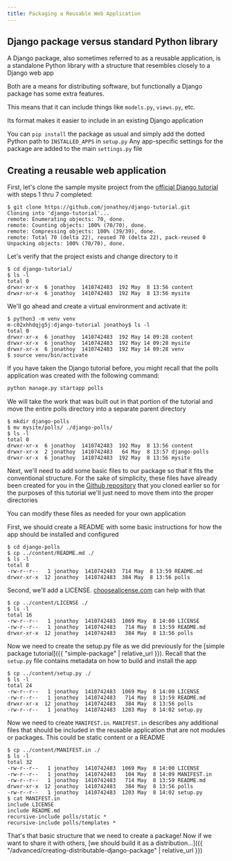 ```yaml
---
title: Packaging a Reusable Web Application
---
```


## Django package versus standard Python library

A Django package, also sometimes referred to as a reusable application, is a standalone Python library with a structure that resembles closely to a Django web app

Both are a means for distributing software, but functionally a Django package has some extra features.

This means that it can include things like `models.py`, `views.py`, etc.

Its format makes it easier to include in an existing Django application

You can `pip install` the package as usual and simply add the dotted Python path to `INSTALLED_APPS` in `setup.py`
Any app-specific settings for the package are added to the main `settings.py` file

## Creating a reusable web application

First, let's clone the sample mysite project from the [official Django tutorial](https://docs.djangoproject.com/en/2.2/intro/reusable-apps/) with steps 1 thru 7 completed:

```terminal
$ git clone https://github.com/jonathoy/django-tutorial.git
Cloning into 'django-tutorial'...
remote: Enumerating objects: 70, done.
remote: Counting objects: 100% (70/70), done.
remote: Compressing objects: 100% (39/39), done.
remote: Total 70 (delta 22), reused 70 (delta 22), pack-reused 0
Unpacking objects: 100% (70/70), done.
```

Let's verify that the project exists and change directory to it

```terminal
$ cd django-tutorial/
$ ls -l
total 0
drwxr-xr-x  6 jonathoy  1410742483  192 May  8 13:56 content
drwxr-xr-x  6 jonathoy  1410742483  192 May  8 13:56 mysite
```

We'll go ahead and create a virtual environment and activate it:

```terminal
$ python3 -m venv venv
m-c02xhhdqjg5j:django-tutorial jonathoy$ ls -l
total 0
drwxr-xr-x  6 jonathoy  1410742483  192 May 14 09:28 content
drwxr-xr-x  6 jonathoy  1410742483  192 May 14 09:28 mysite
drwxr-xr-x  6 jonathoy  1410742483  192 May 14 09:28 venv
$ source venv/bin/activate
```

If you have taken the Django tutorial before, you might recall that the polls application was created with the following command:

```python
python manage.py startapp polls
```

We will take the work that was built out in that portion of the tutorial and move the entire polls directory into a separate parent directory

```terminal
$ mkdir django-polls
$ mv mysite/polls/ ./django-polls/
$ ls -l
total 0
drwxr-xr-x  6 jonathoy  1410742483  192 May  8 13:56 content
drwxr-xr-x  2 jonathoy  1410742483   64 May  8 13:57 django-polls
drwxr-xr-x  6 jonathoy  1410742483  192 May  8 13:56 mysite
```

Next, we'll need to add some basic files to our package so that it fits the conventional structure. For the sake of simplicity, these files have already been created for you in the [Github repository](https://github.com/jonathoy/django-tutorial.git) that you cloned earlier so for the purposes of this tutorial we'll just need to move them into the proper directories

You can modify these files as needed for your own application

First, we should create a README with some basic instructions for how the app should be installed and configured

```terminal
$ cd django-polls
$ cp ../content/README.md ./
$ ls -l
total 8
-rw-r--r--   1 jonathoy  1410742483  714 May  8 13:59 README.md
drwxr-xr-x  12 jonathoy  1410742483  384 May  8 13:56 polls
```

Second, we'll add a LICENSE. [choosealicense.com](https://choosealicense.com/) can help with that

```terminal
$ cp ../content/LICENSE ./
$ ls -l
total 16
-rw-r--r--   1 jonathoy  1410742483  1069 May  8 14:00 LICENSE
-rw-r--r--   1 jonathoy  1410742483   714 May  8 13:59 README.md
drwxr-xr-x  12 jonathoy  1410742483   384 May  8 13:56 polls
```

Now we need to create the setup.py file as we did previously for the [simple package tutorial]({{ "simple-package" | relative_url }}). Recall that the `setup.py` file contains metadata on how to build and install the app

```terminal
$ cp ../content/setup.py ./
$ ls -l
total 24
-rw-r--r--   1 jonathoy  1410742483  1069 May  8 14:00 LICENSE
-rw-r--r--   1 jonathoy  1410742483   714 May  8 13:59 README.md
drwxr-xr-x  12 jonathoy  1410742483   384 May  8 13:56 polls
-rw-r--r--   1 jonathoy  1410742483  1203 May  8 14:02 setup.py
```

Now we need to create `MANIFEST.in`. `MANIFEST.in` describes any additional files that should be included in the reusable application that are not modules or packages. This could be static content or a README

```terminal
$ cp ../content/MANIFEST.in ./
$ ls -l
total 32
-rw-r--r--   1 jonathoy  1410742483  1069 May  8 14:00 LICENSE
-rw-r--r--   1 jonathoy  1410742483   104 May  8 14:09 MANIFEST.in
-rw-r--r--   1 jonathoy  1410742483   714 May  8 13:59 README.md
drwxr-xr-x  12 jonathoy  1410742483   384 May  8 13:56 polls
-rw-r--r--   1 jonathoy  1410742483  1203 May  8 14:02 setup.py
$ cat MANIFEST.in
include LICENSE
include README.md
recursive-include polls/static *
recursive-include polls/templates *
```

That's that basic structure that we need to create a package! Now if we want to share it with others, [we should build it as a distribution...]({{ "/advanced/creating-distributable-django-package" | relative_url }})
